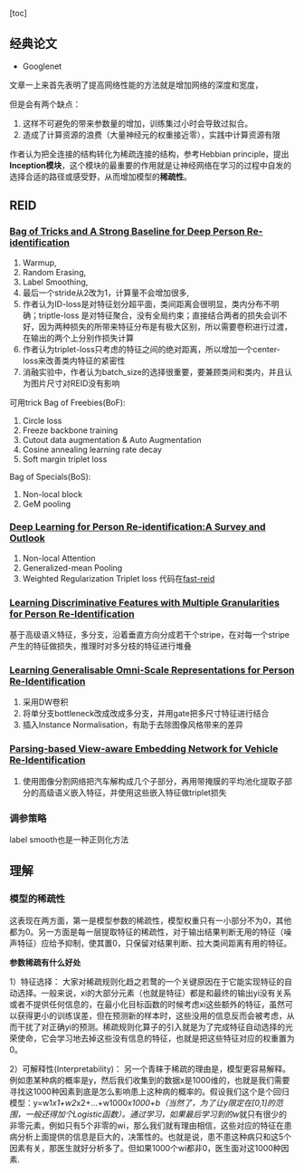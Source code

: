 [toc]

## 经典论文

- Googlenet

文章一上来首先表明了提高网络性能的方法就是增加网络的深度和宽度，

但是会有两个缺点：

1. 这样不可避免的带来参数量的增加，训练集过小时会导致过拟合。
2. 造成了计算资源的浪费（大量神经元的权重接近零），实践中计算资源有限

作者认为把全连接的结构转化为稀疏连接的结构，参考Hebbian principle，提出**Inception模块**，这个模块的最重要的作用就是让神经网络在学习的过程中自发的选择合适的路径或感受野，从而增加模型的**稀疏性**。

## REID

### [Bag of Tricks and A Strong Baseline for Deep Person Re-identification](https://openaccess.thecvf.com/content_CVPRW_2019/papers/TRMTMCT/Luo_Bag_of_Tricks_and_a_Strong_Baseline_for_Deep_Person_CVPRW_2019_paper.pdf)

1. Warmup,
2. Random Erasing,
3. Label Smoothing,
4. 最后一个stride从2改为1，计算量不会增加很多,
5. 作者认为ID-loss是对特征划分超平面，类间距离会很明显，类内分布不明确；triptle-loss 是对特征聚合，没有全局约束；直接结合两者的损失会训不好，因为两种损失的所带来特征分布是有极大区别，所以需要卷积进行过渡，在输出的两个上分别作损失计算
6. 作者认为triplet-loss只考虑的特征之间的绝对距离，所以增加一个center-loss来改善类内特征的紧密性
7. 消融实验中，作者认为batch_size的选择很重要，要兼顾类间和类内，并且认为图片尺寸对REID没有影响

可用trick
Bag of Freebies(BoF):

1. Circle loss
2. Freeze backbone training
3. Cutout data augmentation & Auto Augmentation
4. Cosine annealing learning rate decay
5. Soft margin triplet loss

Bag of Specials(BoS):

1. Non-local block
2. GeM pooling

### [Deep Learning for Person Re-identification:A Survey and Outlook](https://arxiv.org/pdf/2001.04193v2.pdf)

1. Non-local Attention
2. Generalized-mean Pooling
3. Weighted Regularization Triplet loss
代码在[fast-reid](https://github.com/JDAI-CV/fast-reid/tree/39887a102eeec84661f0c0332000f8138aa9109d)

### [Learning Discriminative Features with Multiple Granularities for Person Re-Identification](https://arxiv.org/pdf/1804.01438v1.pdf)

基于高级语义特征，多分支，沿着垂直方向分成若干个stripe，在对每一个stripe产生的特征做损失，推理时对多分枝的特征进行堆叠

### [Learning Generalisable Omni-Scale Representations for Person Re-Identification](https://arxiv.org/pdf/1910.06827v5.pdf)

1. 采用DW卷积
2. 将单分支bottleneck改成改成多分支，并用gate把多尺寸特征进行结合
3. 插入Instance Normalisation，有助于去除图像风格带来的差异

### [Parsing-based View-aware Embedding Network for Vehicle Re-Identification](https://openaccess.thecvf.com/content_CVPR_2020/papers/Meng_Parsing-Based_View-Aware_Embedding_Network_for_Vehicle_Re-Identification_CVPR_2020_paper.pdf)

1. 使用图像分割网络把汽车解构成几个子部分，再用带掩膜的平均池化提取子部分的高级语义嵌入特征，并使用这些嵌入特征做triplet损失

### 调参策略

label smooth也是一种正则化方法

## 理解

### 模型的稀疏性

这表现在两方面，第一是模型参数的稀疏性，模型权重只有一小部分不为0，其他都为0。另一方面是每一层提取特征的稀疏性，对于输出结果判断无用的特征（噪声特征）应给予抑制，使其置0，只保留对结果判断、拉大类间距离有用的特征。

**参数稀疏有什么好处**

1）特征选择： 大家对稀疏规则化趋之若鹜的一个关键原因在于它能实现特征的自动选择。一般来说，xi的大部分元素（也就是特征）都是和最终的输出yi没有关系或者不提供任何信息的，在最小化目标函数的时候考虑xi这些额外的特征，虽然可以获得更小的训练误差，但在预测新的样本时，这些没用的信息反而会被考虑，从而干扰了对正确yi的预测。稀疏规则化算子的引入就是为了完成特征自动选择的光荣使命，它会学习地去掉这些没有信息的特征，也就是把这些特征对应的权重置为0。

2）可解释性(Interpretability)： 另一个青睐于稀疏的理由是，模型更容易解释。例如患某种病的概率是y，然后我们收集到的数据x是1000维的，也就是我们需要寻找这1000种因素到底是怎么影响患上这种病的概率的。假设我们这个是个回归模型：y=w1*x1+w2*x2+…+w1000*x1000+b（当然了，为了让y限定在[0,1]的范围，一般还得加个Logistic函数）。通过学习，如果最后学习到的w*就只有很少的非零元素，例如只有5个非零的wi，那么我们就有理由相信，这些对应的特征在患病分析上面提供的信息是巨大的，决策性的。也就是说，患不患这种病只和这5个因素有关，那医生就好分析多了。但如果1000个wi都非0，医生面对这1000种因素.
